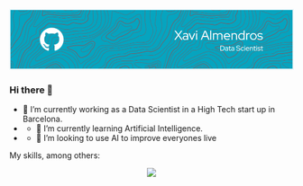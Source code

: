 

<!--
**AlmendrosCarmona/AlmendrosCarmona** is a ✨ _special_ ✨ repository because its `README.md` (this file) appears on your GitHub profile.

Here are some ideas to get you started:

- 🔭 I’m currently working on ...
- 🌱 I’m currently learning ...
- 👯 I’m looking to collaborate on ...
- 🤔 I’m looking for help with ...
- 💬 Ask me about ...
- 📫 How to reach me: ...
- 😄 Pronouns: ...
- ⚡ Fun fact: ...
-->

![plot](./header_github.png)

### Hi there 👋

- 🔭 I’m currently working as a Data Scientist in a High Tech start up in Barcelona. 
- - 🌱 I’m currently learning Artificial Intelligence.
- - 👯 I’m looking to use AI to improve everyones live


My skills, among others: 

<p align="center">
  <a href="https://skillicons.dev">
    <img src="https://skillicons.dev/icons?i=aws,azure,docker,gcp,grafana,latex,linux,matlab,mongod,mysql,opencv,postgres,pytorch, sklearn, tensorflow, vscode, sqlite, qt" />
  </a>
</p>


